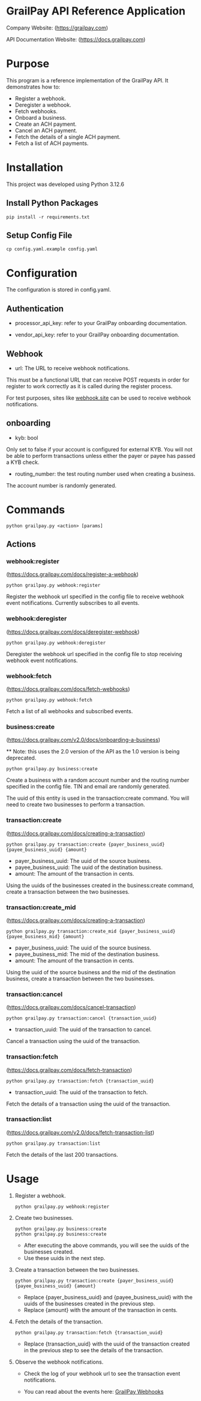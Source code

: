 # GrailPay API Reference Application

Company Website: (https://grailpay.com)

API Documentation Website: (https://docs.grailpay.com)

# Purpose

This program is a reference implementation of the GrailPay API. It demonstrates how to:

* Register a webhook.
* Deregister a webhook.
* Fetch webhooks.
* Onboard a business.
* Create an ACH payment.
* Cancel an ACH payment.
* Fetch the details of a single ACH payment.
* Fetch a list of ACH payments.


# Installation

This project was developed using Python 3.12.6

## Install Python Packages
    pip install -r requirements.txt

## Setup Config File
    cp config.yaml.example config.yaml

# Configuration

The configuration is stored in config.yaml.

## Authentication

* processor_api_key: refer to your GrailPay onboarding documentation.

* vendor_api_key: refer to your GrailPay onboarding documentation.

## Webhook

* url: The URL to receive webhook notifications.


This must be a functional URL that can receive POST requests in order for register to work correctly as it is called during the register process.

For test purposes, sites like [webhook.site](https://webhook.site) can be used to receive webhook notifications.

## onboarding

* kyb: bool

Only set to false if your account is configured for external KYB.
You will not be able to perform transactions unless either the payer or payee has passed a KYB check.

* routing_number: the test routing number used when creating a business. 

The account number is randomly generated.

# Commands

    python grailpay.py <action> [params]
    
## Actions

### webhook:register

(https://docs.grailpay.com/docs/register-a-webhook)

    python grailpay.py webhook:register

Register the webhook url specified in the config file to receive webhook event notifications.
Currently subscribes to all events.

### webhook:deregister

(https://docs.grailpay.com/docs/deregister-webhook)

    python grailpay.py webhook:deregister

Deregister the webhook url specified in the config file to stop receiving webhook event notifications.

### webhook:fetch

(https://docs.grailpay.com/docs/fetch-webhooks)

    python grailpay.py webhook:fetch

Fetch a list of all webhooks and subscribed events.

### business:create

(https://docs.grailpay.com/v2.0/docs/onboarding-a-business)

** Note: this uses the 2.0 version of the API as the 1.0 version is being deprecated.

    python grailpay.py business:create

Create a business with a random account number and the routing number specified in the config file.
TIN and email are randomly generated.

The uuid of this entity is used in the transaction:create command. You will need to create two businesses to perform a transaction.

### transaction:create

(https://docs.grailpay.com/docs/creating-a-transaction)

    python grailpay.py transaction:create {payer_business_uuid} {payee_business_uuid} {amount}

* payer_business_uuid: The uuid of the source business.
* payee_business_uuid: The uuid of the destination business.
* amount: The amount of the transaction in cents.

Using the uuids of the businesses created in the business:create command, create a transaction between the two businesses.

### transaction:create_mid

(https://docs.grailpay.com/docs/creating-a-transaction)
    
    python grailpay.py transaction:create_mid {payer_business_uuid} {payee_business_mid} {amount}

* payer_business_uuid: The uuid of the source business.
* payee_business_mid: The mid of the destination business.
* amount: The amount of the transaction in cents.

Using the uuid of the source business and the mid of the destination business, create a transaction between the two businesses.

### transaction:cancel

(https://docs.grailpay.com/docs/cancel-transaction)

    python grailpay.py transaction:cancel {transaction_uuid}

* transaction_uuid: The uuid of the transaction to cancel.

Cancel a transaction using the uuid of the transaction.

### transaction:fetch

(https://docs.grailpay.com/docs/fetch-transaction)

    python grailpay.py transaction:fetch {transaction_uuid}

* transaction_uuid: The uuid of the transaction to fetch.

Fetch the details of a transaction using the uuid of the transaction.

### transaction:list

(https://docs.grailpay.com/v2.0/docs/fetch-transaction-list)

    python grailpay.py transaction:list

Fetch the details of the last 200 transactions.

# Usage

1. Register a webhook.

    ```
    python grailpay.py webhook:register
    ```
   
2. Create two businesses.

    ```
    python grailpay.py business:create
    python grailpay.py business:create
    ```

   * After executing the above commands, you will see the uuids of the businesses created. 
   * Use these uuids in the next step.


3. Create a transaction between the two businesses.

    ```
    python grailpay.py transaction:create {payer_business_uuid} {payee_business_uuid} {amount}
    ```
   * Replace {payer_business_uuid} and {payee_business_uuid} with the uuids of the businesses created in the previous step. 
   * Replace {amount} with the amount of the transaction in cents.


4. Fetch the details of the transaction.

    ```
    python grailpay.py transaction:fetch {transaction_uuid}
    ```
   * Replace {transaction_uuid} with the uuid of the transaction created in the previous step to see the details of the transaction.


5. Observe the webhook notifications.

    * Check the log of your webhook url to see the transaction event notifications.

    * You can read about the events here: [GrailPay Webhooks](https://docs.grailpay.com/docs/webhooks)
